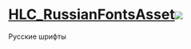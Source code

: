 # [HLC_RussianFontsAsset![](https://img.shields.io/github/release/LocalizeLimbusCompany/LLC_ChineseFontAsset.svg?label=最新版)](../../releases)

Русские шрифты

